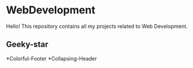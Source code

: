 # WebDevelopment

Hello!
This repository contains all my projects related to Web Development.

## Geeky-star
*Colorful-Footer
*Collapsing-Header
